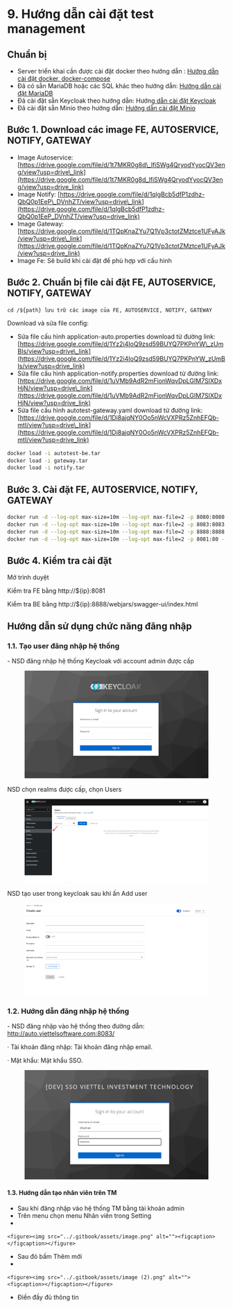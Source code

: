 # 9. Hướng dẫn cài đặt test management

## Chuẩn bị&#x20;

* Server triển khai cần được cài đặt docker  theo hướng dẫn : [Hướng dẫn cài đặt docker, docker-compose](5.-cai-dat-docker-docker-compose.md)
* Đã có sẵn MariaDB hoặc các SQL khác theo hướng dẫn: [Hướng dẫn cài đặt MariaDB ](10.-huong-dan-cai-dat-mariadb.md)
* Đã cài đặt sẵn Keycloak theo hướng dẫn: Hướng[ dẫn cài đặt Keycloak](11.-huong-dan-cai-dat-keycloak.md)
* Đã cài đặt sẵn Minio theo hướng dẫn: [Hướng dẫn cài đặt Minio](12.-huong-dan-cai-dat-minio.md)&#x20;

## Bước 1. Download các image FE, AUTOSERVICE, NOTIFY, GATEWAY

* Image Autoservice: [https://drive.google.com/file/d/1t7MKR0g8d\_lfiSWg4QryodYyocQV3eng/view?usp=drive\_link](https://drive.google.com/file/d/1t7MKR0g8d_lfiSWg4QryodYyocQV3eng/view?usp=drive_link)
* Image Notify: [https://drive.google.com/file/d/1qlgBcb5dfP1zdhz-QbQ0p1EeP\_DVnhZT/view?usp=drive\_link](https://drive.google.com/file/d/1qlgBcb5dfP1zdhz-QbQ0p1EeP_DVnhZT/view?usp=drive_link)
* Image Gateway: [https://drive.google.com/file/d/1TQpKnaZYu7Q1Vp3ctotZMztce1UFyAJk/view?usp=drive\_link](https://drive.google.com/file/d/1TQpKnaZYu7Q1Vp3ctotZMztce1UFyAJk/view?usp=drive_link)
* Image Fe: Sẽ build khi cài đặt để phù hợp với cấu hình

## Bước 2.    Chuẩn bị  file cài đặt FE, AUTOSERVICE, NOTIFY, GATEWAY

```
cd /${path} lưu trữ các image của FE, AUTOSERVICE, NOTIFY, GATEWAY
```

Download và sửa file config:

* Sửa file cấu hình application-auto.properties download từ đường link: [https://drive.google.com/file/d/1Yz2i4IoQ9zsd59BUYQ7PKPnYW\_zUmBIs/view?usp=drive\_link](https://drive.google.com/file/d/1Yz2i4IoQ9zsd59BUYQ7PKPnYW_zUmBIs/view?usp=drive_link)
* Sửa file cấu hình application-notify.properties download từ đường link:[https://drive.google.com/file/d/1uVMb9AdR2mFionWqvDpLGIM7SlXDxHjN/view?usp=drive\_link](https://drive.google.com/file/d/1uVMb9AdR2mFionWqvDpLGIM7SlXDxHjN/view?usp=drive_link)
* Sửa file cấu hình autotest-gateway.yaml download từ đường link: [https://drive.google.com/file/d/1Di8ajqNY0Oo5nWcVXPRz5ZnhEFQb-mtI/view?usp=drive\_link](https://drive.google.com/file/d/1Di8ajqNY0Oo5nWcVXPRz5ZnhEFQb-mtI/view?usp=drive_link)

```sh
docker load -i autotest-be.tar
docker load -i gateway.tar
docker load -i notify.tar
```

## Bước 3.  Cài đặt FE, AUTOSERVICE, NOTIFY, GATEWAY

```sh
docker run -d --log-opt max-size=10m --log-opt max-file=2 -p 8080:8080 -v /${path}/application-auto.properties:/${path}/application-auto.properties --name autoservice autotest-be:prod
docker run -d --log-opt max-size=10m --log-opt max-file=2 -p 8083:8083 -v /${path}/application-notify.properties:/java-app/config/application-notify.properties --name notifyservice notify-auto:prod 
docker run -d --log-opt max-size=10m --log-opt max-file=2 -p 8888:8888 -v /${path}/autotest-gateway.yaml:/java-app/config/autotest-gateway.yaml --name gateway gateway-auto:prod
docker run -d --log-opt max-size=10m --log-opt max-file=2 -p 8081:80 --name fe fe:prod
```

## Bước 4. Kiểm tra cài đặt

Mở trình duyệt

Kiểm tra FE bằng http://${ip}:8081

Kiểm tra BE bằng http://${ip}:8888/webjars/swagger-ui/index.html

## Hướng dẫn sử dụng chức năng đăng nhập

### 1.1.       Tạo user đăng nhập hệ thống

\-     NSD đăng nhập hệ thống Keycloak với account admin được cấp

<figure><img src="../.gitbook/assets/image (3).png" alt=""><figcaption></figcaption></figure>

NSD chọn realms được cấp, chọn Users

<figure><img src="../.gitbook/assets/image (4).png" alt=""><figcaption></figcaption></figure>

NSD tạo user trong keycloak sau khi ấn Add user

<figure><img src="../.gitbook/assets/image (280).png" alt=""><figcaption></figcaption></figure>

### 1.2.       Hướng dẫn đăng nhập hệ thống

\-          NSD đăng nhập vào hệ thống theo đường dẫn: http://auto.viettelsoftware.com:8083/

·         Tài khoản đăng nhập: Tài khoản đăng nhập email.

·         Mật khẩu: Mật khẩu SSO.

<figure><img src="../.gitbook/assets/image (281).png" alt=""><figcaption></figcaption></figure>



#### 1.3.  Hướng dẫn tạo nhân viên trên TM

* Sau khi đăng nhập vào hệ thống TM bằng tài khoản admin
* Trên menu chọn menu Nhân viên trong Setting&#x20;
*

    <figure><img src="../.gitbook/assets/image.png" alt=""><figcaption></figcaption></figure>
* Sau đó bấm Thêm mới&#x20;
*

    <figure><img src="../.gitbook/assets/image (2).png" alt=""><figcaption></figcaption></figure>
* Điền đầy đủ thông tin&#x20;
